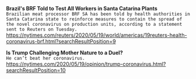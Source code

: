 **Brazil's BRF Told to Test All Workers in Santa Catarina Plants**\
`Brazilian meat processor BRF SA has been told by health authorities in Santa Catarina state to reinforce measures to contain the spread of the novel coronavirus on production units, according to a statement sent to Reuters on Tuesday.`\
https://nytimes.com/reuters/2020/05/19/world/americas/19reuters-health-coronavirus-brf.html?searchResultPosition=9

**Is Trump Challenging Mother Nature to a Duel?**\
`He can’t beat her coronavirus.`\
https://nytimes.com/2020/05/19/opinion/trump-coronavirus.html?searchResultPosition=10

